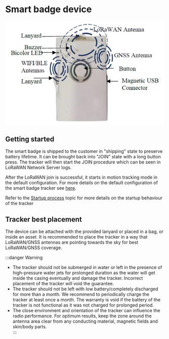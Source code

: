 # Smart badge device

![](./images/image1.png)

## Getting started

 The smart badge is shipped to the customer in "shipping" state to preserve battery lifetime. It can be brought back into "JOIN" state with a long button press. The tracker will then start the JOIN procedure which can be seen in LoRaWAN Network Server logs.

 After the LoRaWAN join is successful, it starts in motion tracking mode in the default configuration. For more details on the default configuration of the smart badge tracker see [here](/AbeewayRefGuide/default-config-delivered-ms/).

Refer to the [Startup process](/AbeewayRefGuide/functioning/startup-process/) topic for more details on the startup behaviour of the tracker

## Tracker best placement

 The device can be attached with the provided lanyard or placed in a bag, or inside an asset. It is recommended to place the tracker in a way that LoRaWAN/GNSS antennas are pointing towards the sky for best LoRaWAN/GNSS coverage.

:::danger Warning
- The tracker should not be submerged in water or left in the presence of high-pressure water jets for prolonged duration as the water will get inside the casing eventually and damage the tracker. Incorrect placement of the tracker will void the guarantee.
- The tracker should not be left with low battery/completely discharged for more than a month. We recommend to periodically charge the tracker at least once a month. The warranty is void if the battery of the tracker is not functional as it was not charged for prolonged period.
- The close environment and orientation of the tracker can influence the radio performance. For optimum results, keep the zone around the antenna area clear from any conducting material, magnetic fields and skin/body parts.  
:::